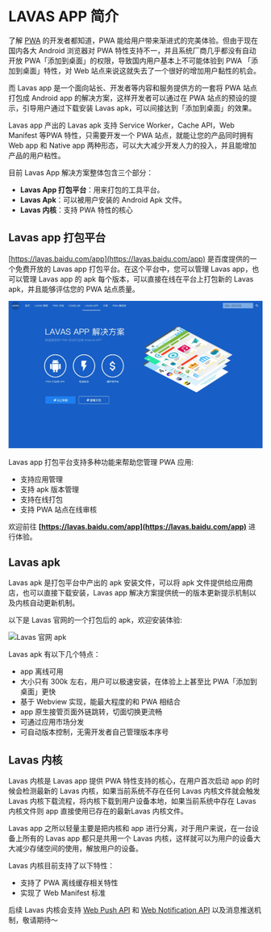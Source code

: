 # LAVAS APP 简介

了解 [PWA](https://lavas.baidu.com/pwa) 的开发者都知道，PWA 能给用户带来渐进式的完美体验。但由于现在国内各大 Android 浏览器对 PWA 特性支持不一，并且系统厂商几乎都没有自动开放 PWA「添加到桌面」的权限，导致国内用户基本上不可能体验到 PWA 「添加到桌面」特性，对 Web 站点来说这就失去了一个很好的增加用户黏性的机会。

而 Lavas app 是一个面向站长、开发者等内容和服务提供方的一套将 PWA 站点打包成 Android app 的解决方案，这样开发者可以通过在 PWA 站点的预设的提示，引导用户通过下载安装 Lavas apk，可以间接达到「添加到桌面」的效果。

Lavas app 产出的 Lavas apk 支持 Service Worker，Cache API，Web Manifest 等PWA 特性，只需要开发一个 PWA 站点，就能让您的产品同时拥有 Web app 和 Native app 两种形态，可以大大减少开发人力的投入，并且能增加产品的用户粘性。

目前 Lavas App 解决方案整体包含三个部分：

- **Lavas App 打包平台**：用来打包的工具平台。
- **Lavas Apk**：可以被用户安装的 Android Apk 文件。
- **Lavas 内核**：支持 PWA 特性的核心

## Lavas app 打包平台

[https://lavas.baidu.com/app](https://lavas.baidu.com/app) 是百度提供的一个免费开放的 Lavas app 打包平台。在这个平台中，您可以管理 Lavas app，也可以管理 Lavas app 的 apk 每个版本，可以直接在线在平台上打包新的 Lavas apk，并且能够评估您的 PWA 站点质量。

![Lavas app 打包平台简介](./images/lavas-app.png)

Lavas app 打包平台支持多种功能来帮助您管理 PWA 应用:

- 支持应用管理
- 支持 apk 版本管理
- 支持在线打包
- 支持 PWA 站点在线审核

欢迎前往 **[https://lavas.baidu.com/app](https://lavas.baidu.com/app)** 进行体验。

## Lavas apk

Lavas apk 是打包平台中产出的 apk 安装文件，可以将 apk 文件提供给应用商店，也可以直接下载安装，Lavas app 解决方案提供统一的版本更新提示机制以及内核自动更新机制。

以下是 Lavas 官网的一个打包后的 apk，欢迎安装体验:

![Lavas 官网 apk](./image/lavas-qrcode.png)

Lavas apk 有以下几个特点：

- app 离线可用
- 大小只有 300k 左右，用户可以极速安装，在体验上上甚至比 PWA「添加到桌面」更快
- 基于 Webview 实现，能最大程度的和 PWA 相结合
- app 原生接管页面外链跳转，切面切换更流畅
- 可通过应用市场分发
- 可自动版本控制，无需开发者自己管理版本序号

## Lavas 内核

Lavas 内核是 Lavas app 提供 PWA 特性支持的核心，在用户首次启动 app 的时候会检测最新的 Lavas 内核，如果当前系统不存在任何 Lavas 内核文件就会触发 Lavas 内核下载流程，将内核下载到用户设备本地，如果当前系统中存在 Lavas 内核文件则 app 直接使用已存在的最新Lavas 内核文件。

Lavas app 之所以轻量主要是把内核和 app 进行分离，对于用户来说，在一台设备上所有的 Lavas app 都只是共用一个 Lavas 内核，这样就可以为用户的设备大大减少存储空间的使用，解放用户的设备。

Lavas 内核目前支持了以下特性：

- 支持了 PWA 离线缓存相关特性
- 实现了 Web Manifest 标准

后续 Lavas 内核会支持 [Web Push API](/pwa/engage-retain-users/how-push-works) 和 [Web Notification API](/pwa/engage-retain-users/notification/notification-introduction) 以及消息推送机制，敬请期待～